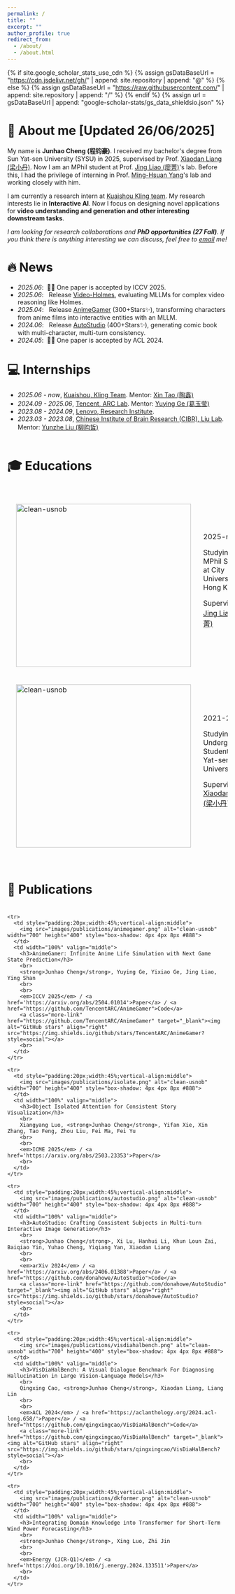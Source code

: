```yaml
---
permalink: /
title: ""
excerpt: ""
author_profile: true
redirect_from: 
  - /about/
  - /about.html
---
```

<!-- main: /Users/jhh/Project/Github/JackAILab.github.io/_config.yml -->

{% if site.google_scholar_stats_use_cdn %}
{% assign gsDataBaseUrl = "https://cdn.jsdelivr.net/gh/" | append: site.repository | append: "@" %}
{% else %}
{% assign gsDataBaseUrl = "https://raw.githubusercontent.com/" | append: site.repository | append: "/" %}
{% endif %}
{% assign url = gsDataBaseUrl | append: "google-scholar-stats/gs_data_shieldsio.json" %}

<span class='anchor' id='about-me'></span>

# 👋 About me [Updated 26/06/2025]

My name is **Junhao Cheng (程钧豪)**. I received my bachelor's degree from Sun Yat-sen University (SYSU) in 2025, supervised by Prof. [Xiaodan Liang (梁小丹)](https://www.cs.cmu.edu/~xiaodan1/). Now I am an MPhil student at Prof. [Jing Liao (廖菁)](https://scholar.google.com/citations?user=3s9f9VIAAAAJ&hl=en)'s lab. Before this, I had the privilege of interning in Prof. [Ming-Hsuan Yang](https://scholar.google.com/citations?user=p9-ohHsAAAAJ&hl=en&oi=ao)'s lab and working closely with him.

I am currently a research intern at [Kuaishou Kling team](https://app.klingai.com/cn/en). My research interests lie in **Interactive AI**. Now I focus on designing novel applications for **video understanding and generation and other interesting downstream tasks**.

_I am looking for research collaborations and **PhD opportunities (27 Fall)**. If you think there is anything interesting we can discuss, feel free to [email](mailto:Howe4884@outlook.com) me!_

# 🔥 News  
- *2025.06*: &nbsp;🎉🎉 One paper is accepted by ICCV 2025.
- *2025.06*: &nbsp; Release [Video-Holmes](https://video-holmes.github.io/Page.github.io/), evaluating MLLMs for complex video reasoning like Holmes.
- *2025.04*: &nbsp; Release [AnimeGamer](https://howe125.github.io/AnimeGamer.github.io/) (300+Stars✨), transforming characters from anime films into interactive entities with an MLLM.
- *2024.06*: &nbsp; Release [AutoStudio](https://howe183.github.io/AutoStudio.io/) (400+Stars✨), generating comic book with multi-character, multi-turn consistency.
- *2024.05*: &nbsp;🎉🎉 One paper is accepted by ACL 2024.

# 💻 Internships
- *2025.06 - now*, [Kuaishou, Kling Team](https://app.klingai.com/cn/en). Mentor: [Xin Tao (陶鑫)](https://www.xtao.website/)
- *2024.09 - 2025.06*, [Tencent, ARC Lab](https://arc.tencent.com/zh/index). Mentor: [Yuying Ge (葛玉莹)](https://geyuying.github.io/)
- *2023.08 - 2024.09*, [Lenovo, Research Institute](https://research.lenovo.com/webapp/view/researchField.html). 
- *2023.03 - 2023.08*, [Chinese Institute of Brain Research (CIBR), Liu Lab](https://www.cibr.ac.cn/). Mentor: [Yunzhe Liu (柳昀哲)](https://www.cibr.ac.cn/science/team/detail/763)


<h1 style="padding:20px 0;width:100%;vertical-align:middle;text-align:left;">🎓 Educations</h1>
<table style="width:100%;border:0px;border-spacing:0px;border-collapse:separate;margin-right:auto;margin-left:auto;">
  <tbody>
<tr>
  <td style="padding:20px;width:20%;vertical-align:middle">
    <img src="images/Schools/CityUHK.png" alt="clean-usnob" width="400" height="373">
  </td>
  <td width="100%" valign="middle">
    <!-- <h3 class="papertitle">SOC: Semantic-Assisted Object Cluster for Referring Video Object Segmentation</h3> -->
    <p >2025-now </p>
    <p>Studying as an MPhil Student at City University of Hong Kong</p>
    <p>Supervisor: <a href='https://scholar.google.com/citations?user=3s9f9VIAAAAJ&hl/'>Jing Liao (廖菁)</a></p>
    <br>
  </td>
</tr>
<tr>
  <td style="padding:20px;width:20%;vertical-align:middle">
    <img src="images/Schools/SYSU.jpg" alt="clean-usnob" width="400" height="373">
  </td>
  <td width="100%" valign="middle">
    <!-- <h3 class="papertitle">SOC: Semantic-Assisted Object Cluster for Referring Video Object Segmentation</h3> -->
    <p >2021-2025 </p>
    <p>Studying as an Undergraduate Student at Sun Yat-sen University</p>
    <p>Supervisor: <a href='https://www.cs.cmu.edu/~xiaodan1/'>Xiaodan Liang (梁小丹)</a></p>
    <br>
  </td>
</tr>
  </tbody>
</table>


<h1 style="padding:20px 0;width:100%;vertical-align:middle;text-align:left;">📝 Publications</h1>

<table style="width:100%;border:0px;border-spacing:0px;border-collapse:separate;margin-right:auto;margin-left:auto;">
<tbody>

    <tr>
      <td style="padding:20px;width:45%;vertical-align:middle">
        <img src="images/publications/animegamer.png" alt="clean-usnob" width="700" height="400" style="box-shadow: 4px 4px 8px #888">
      </td>
      <td width="100%" valign="middle">
        <h3>AnimeGamer: Infinite Anime Life Simulation with Next Game State Prediction</h3>
        <br>
        <strong>Junhao Cheng</strong>, Yuying Ge, Yixiao Ge, Jing Liao, Ying Shan
        <br>
        <br>
        <em>ICCV 2025</em> / <a href='https://arxiv.org/abs/2504.01014'>Paper</a> / <a href="https://github.com/TencentARC/AnimeGamer">Code</a>
        <a class="more-link" href="https://github.com/TencentARC/AnimeGamer" target="_blank"><img alt="GitHub stars" align="right" src="https://img.shields.io/github/stars/TencentARC/AnimeGamer?style=social"></a>
        <br>
      </td>
    </tr>
    
    <tr>
      <td style="padding:20px;width:45%;vertical-align:middle">
        <img src="images/publications/isolate.png" alt="clean-usnob" width="700" height="400" style="box-shadow: 4px 4px 8px #888">
      </td>
      <td width="100%" valign="middle">
        <h3>Object Isolated Attention for Consistent Story Visualization</h3>
        <br>
        Xiangyang Luo, <strong>Junhao Cheng</strong>, Yifan Xie, Xin Zhang, Tao Feng, Zhou Liu, Fei Ma, Fei Yu
        <br>
        <br>
        <em>ICME 2025</em> / <a href='https://arxiv.org/abs/2503.23353'>Paper</a>
        <br>
      </td>
    </tr>
    
    <tr>
      <td style="padding:20px;width:45%;vertical-align:middle">
        <img src="images/publications/autostudio.png" alt="clean-usnob" width="700" height="400" style="box-shadow: 4px 4px 8px #888">
      </td>
      <td width="100%" valign="middle">
        <h3>AutoStudio: Crafting Consistent Subjects in Multi-turn Interactive Image Generation</h3>
        <br>
        <strong>Junhao Cheng</strong>, Xi Lu, Hanhui Li, Khun Loun Zai, Baiqiao Yin, Yuhao Cheng, Yiqiang Yan, Xiaodan Liang
        <br>
        <br>
        <em>arXiv 2024</em> / <a href='https://arxiv.org/abs/2406.01388'>Paper</a> / <a href="https://github.com/donahowe/AutoStudio">Code</a>
        <a class="more-link" href="https://github.com/donahowe/AutoStudio" target="_blank"><img alt="GitHub stars" align="right" src="https://img.shields.io/github/stars/donahowe/AutoStudio?style=social"></a>
        <br>
      </td>
    </tr>
    
    <tr>
      <td style="padding:20px;width:45%;vertical-align:middle">
        <img src="images/publications/visdiahalbench.png" alt="clean-usnob" width="700" height="400" style="box-shadow: 4px 4px 8px #888">
      </td>
      <td width="100%" valign="middle">
        <h3>VisDiaHalBench: A Visual Dialogue Benchmark For Diagnosing  Hallucination in Large Vision-Language Models</h3>
        <br>
        Qingxing Cao, <strong>Junhao Cheng</strong>, Xiaodan Liang, Liang Lin
        <br>
        <br>
        <em>ACL 2024</em> / <a href='https://aclanthology.org/2024.acl-long.658/'>Paper</a> / <a href="https://github.com/qingxingcao/VisDiaHalBench">Code</a>
        <a class="more-link" href="https://github.com/qingxingcao/VisDiaHalBench" target="_blank"><img alt="GitHub stars" align="right" src="https://img.shields.io/github/stars/qingxingcao/VisDiaHalBench?style=social"></a>
        <br>
      </td>
    </tr>  
  
    <tr>
      <td style="padding:20px;width:45%;vertical-align:middle">
        <img src="images/publications/dkformer.png" alt="clean-usnob" width="700" height="400" style="box-shadow: 4px 4px 8px #888">
      </td>
      <td width="100%" valign="middle">
        <h3>Integrating Domain Knowledge into Transformer for Short-Term Wind Power Forecasting</h3>
        <br>
        <strong>Junhao Cheng</strong>, Xing Luo, Zhi Jin
        <br>
        <br>
        <em>Energy (JCR-Q1)</em> / <a href='https://doi.org/10.1016/j.energy.2024.133511'>Paper</a>
        <br>
      </td>
    </tr>
</tbody>
